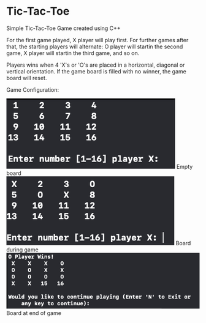 # Tic-Tac-Toe
Simple Tic-Tac-Toe Game created using C++ 


For the first game played, X player will play first. For further games after that, the starting players will alternate: O player will startin the second game, X player will startin the third game, and so on.

Players wins when 4 'X's or 'O's are placed in a horizontal, diagonal or vertical orientation. 
If the game board is filled with no winner, the game board will reset.

Game Configuration: 


<img src="images/gameboard1.png"> 
Empty board 
<br> 


<img src="images/gameboard2.png"> 
Board during game 
<br>

<img src="images/gameboard3.png"> 
Board at end of game
<br> 
